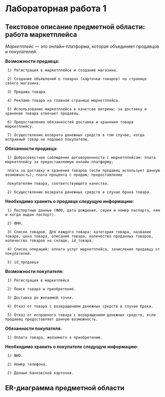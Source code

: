 # Лабораторная работа 1

## Текстовое описание предметной области: работа маркетплейса

*Маркетплейс* — это онлайн-платформа, которая объединяет продавцов и покупателей. 

**Возможности продавца:**

     1) Регистрация в маркетплейсе и создание магазина.
     
     2) Создание объявлений о товарах (карточки товаров) на странице своего магазина.

     3) Продажа товара.

     4) Реклама товара на главной странице маркетплейса.

     5) Использование маркетплейса в качетсве витрины: за доставку и хранение товара отвечает продавец.

     6) Предоставление обязанностей доставки и хранения товара маркетплейсу.

     7) Осуществление возврата денежных средств в том случае, когда исправный товар не подошел покупателю.

**Обязанности продавца:**

     1) Добросовестное соблюдение договореннности с маркетплейсом: плата маркетплейсу за предоставляемую онлайн-платформу;
     
     плата за доставку и хранение товаров (если продавец использует данную возможность); плата процента с продаж; предоставление 
     
     покупателям товара, соответствующего качества.

     2) Осуществление возврата денежных средств в случае брака товара.

**Необходимо хранить о продавце следущую информацию:**

     1) Паспортные данные (ФИО, дата рождения, серия и номер паспорта, кем и когда выдан паспорт).
     
     2) ИНН.

     3) Список товаров. Для каждого товара: категория товара, название товара, цена товара, описание товара, количество проданных товаров, количество товаров на складе, id_товара.

     4) Список операций: оплата услуг маркетплейса, зачисления продавцу от покупателей.

     5) id_продавца

**Возможности покупателя:**

     1) Регистрация в маркетпейсе 

     2) Поиск товара и приобретение.

     3) Доставка до желаемой точки.

     4) Отказ от товара с возвращением денежных средств в случае брака.

     5) Отказ от исправного товара с возвращением денежных средств, если продавец предоставляет данную возможность.

**Обязанности покупателя:**

     1) Оплата товара, желаемого к приобретению.

**Необходимо хранить о покупателе следущую информацию:**

     1) ФИО.

     2) Номер телефона.

     2) Данные банковской карточки.

## ER-диаграмма предметной области



     







